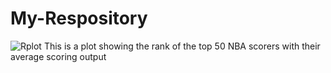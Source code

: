 # My-Respository
![Rplot](https://user-images.githubusercontent.com/91585746/143910091-75b6660b-684b-4010-a6a7-c2ed95b6676d.png) 
This is a plot showing the rank of the top 50 NBA scorers with their average scoring output
 
